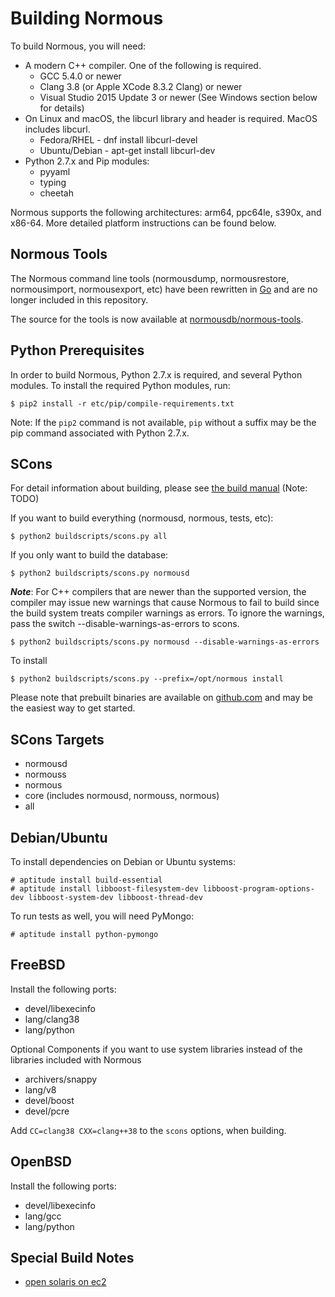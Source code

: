 Building Normous
================

To build Normous, you will need:

* A modern C++ compiler. One of the following is required.
    * GCC 5.4.0 or newer
    * Clang 3.8 (or Apple XCode 8.3.2 Clang) or newer
    * Visual Studio 2015 Update 3 or newer (See Windows section below for details)
* On Linux and macOS, the libcurl library and header is required. MacOS includes libcurl.
    * Fedora/RHEL - dnf install libcurl-devel
    * Ubuntu/Debian - apt-get install libcurl-dev
* Python 2.7.x and Pip modules:
  * pyyaml
  * typing
  * cheetah

Normous supports the following architectures: arm64, ppc64le, s390x, and x86-64.
More detailed platform instructions can be found below.


Normous Tools
--------------

The Normous command line tools (normousdump, normousrestore, normousimport, normousexport, etc)
have been rewritten in [Go](http://golang.org/) and are no longer included in this repository.

The source for the tools is now available at [normousdb/normous-tools](https://github.com/normousdb/normous-tools).

Python Prerequisites
---------------

In order to build Normous, Python 2.7.x is required, and several Python modules. To install
the required Python modules, run:

    $ pip2 install -r etc/pip/compile-requirements.txt

Note: If the `pip2` command is not available, `pip` without a suffix may be the pip command
associated with Python 2.7.x.

SCons
---------------

For detail information about building, please see [the build manual](https://github.com/normousdb/normous/docs/) (Note: TODO)

If you want to build everything (normousd, normous, tests, etc):

    $ python2 buildscripts/scons.py all

If you only want to build the database:

    $ python2 buildscripts/scons.py normousd

***Note***: For C++ compilers that are newer than the supported version, the compiler may issue new warnings that cause Normous to fail to build since the build system treats compiler warnings as errors. To ignore the warnings, pass the switch --disable-warnings-as-errors to scons.

    $ python2 buildscripts/scons.py normousd --disable-warnings-as-errors

To install

    $ python2 buildscripts/scons.py --prefix=/opt/normous install

Please note that prebuilt binaries are available on [github.com](https://github.com/normousdb/normous/releases) and may be the easiest way to get started.

SCons Targets
--------------

* normousd
* normouss
* normous
* core (includes normousd, normouss, normous)
* all

Debian/Ubuntu
--------------

To install dependencies on Debian or Ubuntu systems:

    # aptitude install build-essential
    # aptitude install libboost-filesystem-dev libboost-program-options-dev libboost-system-dev libboost-thread-dev

To run tests as well, you will need PyMongo:

    # aptitude install python-pymongo

FreeBSD
--------------

Install the following ports:

  * devel/libexecinfo
  * lang/clang38
  * lang/python

Optional Components if you want to use system libraries instead of the libraries included with Normous

  * archivers/snappy
  * lang/v8
  * devel/boost
  * devel/pcre

Add `CC=clang38 CXX=clang++38` to the `scons` options, when building.

OpenBSD
--------------
Install the following ports:

  * devel/libexecinfo
  * lang/gcc
  * lang/python

Special Build Notes
--------------
  * [open solaris on ec2](building.opensolaris.ec2.md)
